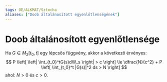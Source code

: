 ```yaml
---
tags: OE/ALKMAT/Sztocha 
aliases: ["Doob általánosított egyenlőtlenségének"]
---
```

# Doob általánosított egyenlőtlensége
Ha $G \in M_2[t_0,t]$ egy lépcsős függvény, akkor a következő érvényes:
$$
P \left[ \left| \int_{t_0}^tG(s)dW_s \right| > c \right] \le \dfrac{N}{c^2} + P \left[ \int_{t_0}^t |G(s)|^2 ds > N \right]
$$
ahol: $N>0$ és $c > 0$.